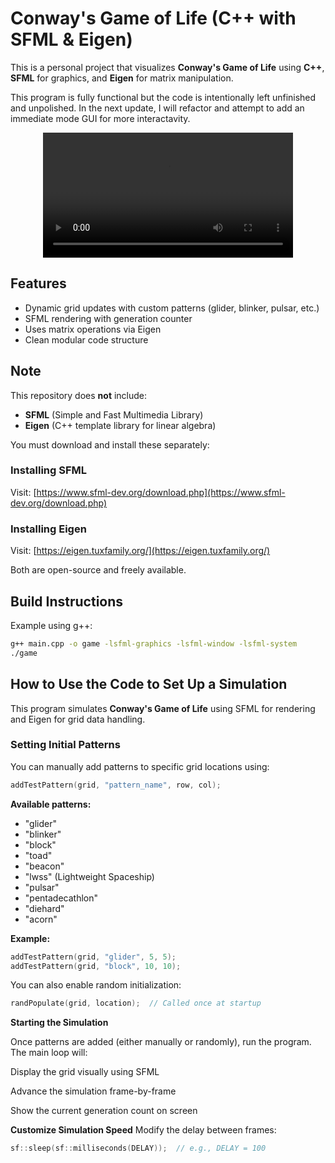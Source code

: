 # Conway's Game of Life (C++ with SFML & Eigen)








This is a personal project that visualizes **Conway's Game of Life** using **C++**, **SFML** for graphics, and **Eigen** for matrix manipulation.

This program is fully functional but the code is intentionally left unfinished and unpolished. In the next update, I will refactor and attempt to add an immediate mode GUI for more interactavity.
<div align="center">
  <video src="https://github.com/user-attachments/assets/b68171c2-78d4-417b-b36f-82923c07b10f" width="400" />
</div>
    
##  Features

- Dynamic grid updates with custom patterns (glider, blinker, pulsar, etc.)
- SFML rendering with generation counter
- Uses matrix operations via Eigen
- Clean modular code structure

##  Note

This repository does **not** include:

- **SFML** (Simple and Fast Multimedia Library)
- **Eigen** (C++ template library for linear algebra)

You must download and install these separately:

### Installing SFML

Visit: [https://www.sfml-dev.org/download.php](https://www.sfml-dev.org/download.php)

### Installing Eigen

Visit: [https://eigen.tuxfamily.org/](https://eigen.tuxfamily.org/)

Both are open-source and freely available.

## Build Instructions

Example using g++:

```bash
g++ main.cpp -o game -lsfml-graphics -lsfml-window -lsfml-system
./game
```

## How to Use the Code to Set Up a Simulation

This program simulates **Conway's Game of Life** using SFML for rendering and Eigen for grid data handling.

### Setting Initial Patterns

You can manually add patterns to specific grid locations using:

```cpp
addTestPattern(grid, "pattern_name", row, col);
```
**Available patterns:**

- "glider"
- "blinker"
- "block"
- "toad"
- "beacon"
- "lwss" (Lightweight Spaceship)
- "pulsar"
- "pentadecathlon"
- "diehard"
- "acorn"

**Example:**

```cpp
addTestPattern(grid, "glider", 5, 5);
addTestPattern(grid, "block", 10, 10);
```
You can also enable random initialization:
```cpp
randPopulate(grid, location);  // Called once at startup
```
**Starting the Simulation**

Once patterns are added (either manually or randomly), run the program. The main loop will:

Display the grid visually using SFML

Advance the simulation frame-by-frame

Show the current generation count on screen

**Customize Simulation Speed**
Modify the delay between frames:
```cpp
sf::sleep(sf::milliseconds(DELAY));  // e.g., DELAY = 100
```
